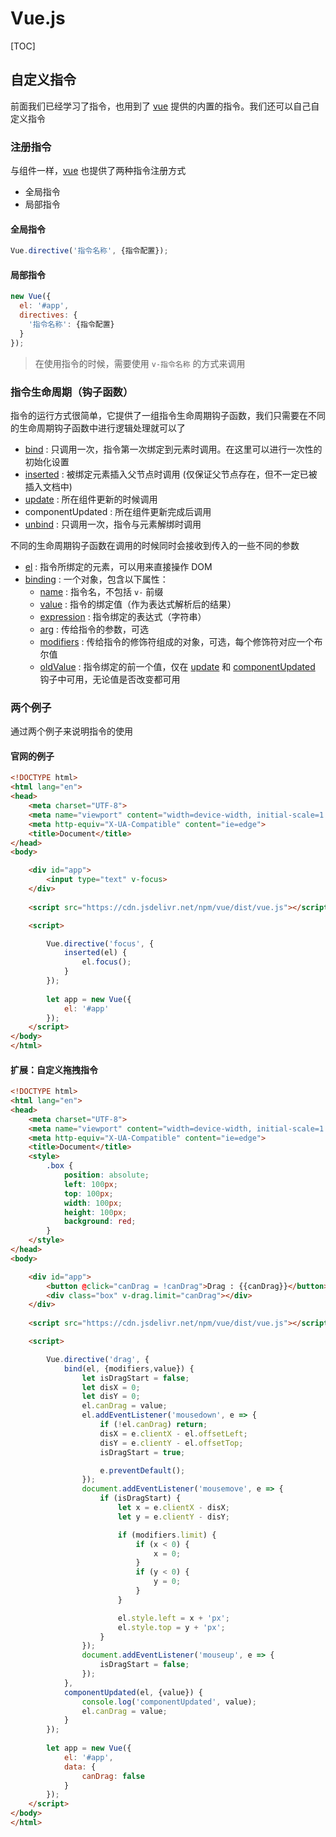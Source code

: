 # Vue.js

[TOC]

## 自定义指令

前面我们已经学习了指令，也用到了 <u>vue</u> 提供的内置的指令。我们还可以自己自定义指令

### 注册指令

与组件一样，<u>vue</u> 也提供了两种指令注册方式

- 全局指令
- 局部指令

#### 全局指令

```js
Vue.directive('指令名称', {指令配置});
```

#### 局部指令

```js
new Vue({
  el: '#app',
  directives: {
    '指令名称': {指令配置}
  }
});
```

> 在使用指令的时候，需要使用 `v-指令名称` 的方式来调用

### 指令生命周期（钩子函数）

指令的运行方式很简单，它提供了一组指令生命周期钩子函数，我们只需要在不同的生命周期钩子函数中进行逻辑处理就可以了

- <u>bind</u> : 只调用一次，指令第一次绑定到元素时调用。在这里可以进行一次性的初始化设置
- <u>inserted</u> : 被绑定元素插入父节点时调用 (仅保证父节点存在，但不一定已被插入文档中)
- <u>update</u> : 所在组件更新的时候调用
- componentUpdated : 所在组件更新完成后调用
- <u>unbind</u> : 只调用一次，指令与元素解绑时调用

不同的生命周期钩子函数在调用的时候同时会接收到传入的一些不同的参数

- <u>el</u> : 指令所绑定的元素，可以用来直接操作 DOM
- <u>binding</u> : 一个对象，包含以下属性：
  - <u>name</u> : 指令名，不包括 `v-` 前缀
  - <u>value</u> : 指令的绑定值（作为表达式解析后的结果）
  - <u>expression</u> : 指令绑定的表达式（字符串）
  - <u>arg</u> : 传给指令的参数，可选
  - <u>modifiers</u> : 传给指令的修饰符组成的对象，可选，每个修饰符对应一个布尔值
  - <u>oldValue</u> : 指令绑定的前一个值，仅在 <u>update</u> 和 <u>componentUpdated</u> 钩子中可用，无论值是否改变都可用

### 两个例子

通过两个例子来说明指令的使用

#### 官网的例子

```html
<!DOCTYPE html>
<html lang="en">
<head>
    <meta charset="UTF-8">
    <meta name="viewport" content="width=device-width, initial-scale=1.0">
    <meta http-equiv="X-UA-Compatible" content="ie=edge">
    <title>Document</title>
</head>
<body>

    <div id="app">
        <input type="text" v-focus>
    </div>
    
    <script src="https://cdn.jsdelivr.net/npm/vue/dist/vue.js"></script>

    <script>

        Vue.directive('focus', {
            inserted(el) {
                el.focus();
            }
        });
        
        let app = new Vue({
            el: '#app'
        });
    </script>
</body>
</html>
```

#### 扩展：自定义拖拽指令

```html
<!DOCTYPE html>
<html lang="en">
<head>
    <meta charset="UTF-8">
    <meta name="viewport" content="width=device-width, initial-scale=1.0">
    <meta http-equiv="X-UA-Compatible" content="ie=edge">
    <title>Document</title>
    <style>
        .box {
            position: absolute;
            left: 100px;
            top: 100px;
            width: 100px;
            height: 100px;
            background: red;
        }
    </style>
</head>
<body>

    <div id="app">
        <button @click="canDrag = !canDrag">Drag : {{canDrag}}</button>
        <div class="box" v-drag.limit="canDrag"></div>
    </div>
    
    <script src="https://cdn.jsdelivr.net/npm/vue/dist/vue.js"></script>

    <script>

        Vue.directive('drag', {
            bind(el, {modifiers,value}) {
                let isDragStart = false;
                let disX = 0;
                let disY = 0;
                el.canDrag = value;
                el.addEventListener('mousedown', e => {
                    if (!el.canDrag) return;
                    disX = e.clientX - el.offsetLeft;
                    disY = e.clientY - el.offsetTop;
                    isDragStart = true;

                    e.preventDefault();
                });
                document.addEventListener('mousemove', e => {
                    if (isDragStart) {
                        let x = e.clientX - disX;
                        let y = e.clientY - disY;

                        if (modifiers.limit) {
                            if (x < 0) {
                                x = 0;
                            }
                            if (y < 0) {
                                y = 0;
                            }
                        }

                        el.style.left = x + 'px';
                        el.style.top = y + 'px';
                    }
                });
                document.addEventListener('mouseup', e => {
                    isDragStart = false;
                });
            },
            componentUpdated(el, {value}) {
                console.log('componentUpdated', value);
                el.canDrag = value;
            }
        });
        
        let app = new Vue({
            el: '#app',
            data: {
                canDrag: false
            }
        });
    </script>
</body>
</html>
```


